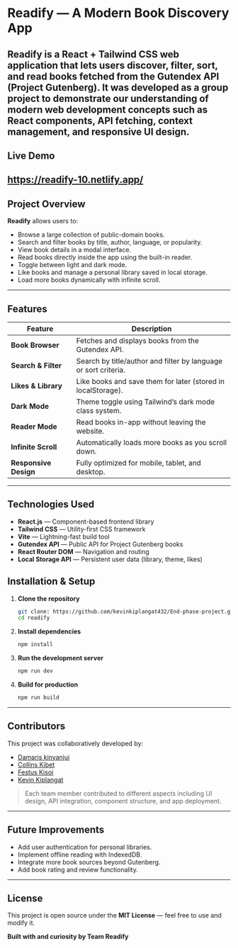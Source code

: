 # Readify — A Modern Book Discovery App

Readify is a **React + Tailwind CSS** web application that lets users discover, filter, sort, and read books fetched from the **Gutendex API** (Project Gutenberg).
It was developed as a **group project** to demonstrate our understanding of modern web development concepts such as React components, API fetching, context management, and responsive UI design.
---
## Live Demo

https://readify-10.netlify.app/
---

## Project Overview

**Readify** allows users to:

* Browse a large collection of public-domain books.
* Search and filter books by title, author, language, or popularity.
* View book details in a modal interface.
* Read books directly inside the app using the built-in reader.
* Toggle between light and dark mode.
* Like books and manage a personal library saved in local storage.
* Load more books dynamically with infinite scroll.

---

## Features

| Feature                  | Description                                                     |
| ------------------------ | --------------------------------------------------------------- |
|  **Book Browser**      | Fetches and displays books from the Gutendex API.               |
|  **Search & Filter**   | Search by title/author and filter by language or sort criteria. |
|  **Likes & Library**   | Like books and save them for later (stored in localStorage).    |
|  **Dark Mode**         | Theme toggle using Tailwind’s dark mode class system.           |
| **Reader Mode**       | Read books in-app without leaving the website.                  |
|  **Infinite Scroll**   | Automatically loads more books as you scroll down.              |
|  **Responsive Design** | Fully optimized for mobile, tablet, and desktop.                |

---

## Technologies Used

* **React.js** — Component-based frontend library
* **Tailwind CSS** — Utility-first CSS framework
* **Vite** — Lightning-fast build tool
* **Gutendex API** — Public API for Project Gutenberg books
* **React Router DOM** — Navigation and routing
* **Local Storage API** — Persistent user data (library, theme, likes)



##  Installation & Setup

1. **Clone the repository**

   ```bash
   git clone: https://github.com/kevinkiplangat432/End-phase-project.git
   cd readify
   ```

2. **Install dependencies**

   ```bash
   npm install
   ```

3. **Run the development server**

   ```bash
   npm run dev
   ```

4. **Build for production**

   ```bash
   npm run build
   ```

---

## Contributors

This project was collaboratively developed by:


* [Damaris kinyanjui](https://github.com/D142-msooh)
* [Collins Kibet](https://github.com/kollcibe05-creator)
* [Festus Kisoi](https://github.com/Ndet0)
* [Kevin Kiplangat](https://github.com/kevinkiplangat432)

> Each team member contributed to different aspects including UI design, API integration, component structure, and app deployment.

---

##  Future Improvements

* Add user authentication for personal libraries.
* Implement offline reading with IndexedDB.
* Integrate more book sources beyond Gutenberg.
* Add book rating and review functionality.

---

##  License

This project is open source under the **MIT License** — feel free to use and modify it.

**Built with  and curiosity by Team Readify**
